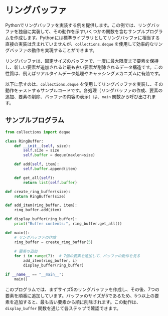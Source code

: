 # リングバッファ

Pythonでリングバッファを実装する例を提供します。この例では、リングバッファを独自に実装して、その動作を示すいくつかの関数を含むサンプルプログラムを作成します。Pythonには標準ライブラリとしてリングバッファに相当する直接の実装は含まれていませんが、`collections.deque` を使用して効率的なリングバッファの動作を実現することができます。

リングバッファは、固定サイズのバッファで、一度に最大限度まで要素を保持し、新しい要素が追加されると最も古い要素が削除されるデータ構造です。この性質は、例えばリアルタイムデータ処理やキャッシングメカニズムに有効です。

以下に示すのは、`collections.deque` を使用してリングバッファを実装し、その動作をテストするサンプルコードです。各処理（リングバッファの作成、要素の追加、要素の削除、バッファの内容の表示）は、`main` 関数から呼び出されます。

## サンプルプログラム
```python
from collections import deque

class RingBuffer:
    def __init__(self, size):
        self.size = size
        self.buffer = deque(maxlen=size)

    def add(self, item):
        self.buffer.append(item)

    def get_all(self):
        return list(self.buffer)

def create_ring_buffer(size):
    return RingBuffer(size)

def add_item(ring_buffer, item):
    ring_buffer.add(item)

def display_buffer(ring_buffer):
    print("Buffer contents:", ring_buffer.get_all())

def main():
    # リングバッファの作成
    ring_buffer = create_ring_buffer(5)
    
    # 要素の追加
    for i in range(7):  # 7個の要素を追加して、バッファの動作を見る
        add_item(ring_buffer, i)
        display_buffer(ring_buffer)

if __name__ == "__main__":
    main()

```

このプログラムでは、まずサイズ5のリングバッファを作成し、その後、7つの要素を順番に追加しています。バッファのサイズが5であるため、5つ以上の要素を追加すると、最も古い要素から順に削除されます。この動作は、`display_buffer` 関数を通じて各ステップで確認できます。

